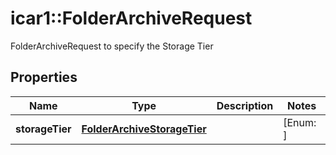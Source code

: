 # icar1::FolderArchiveRequest

FolderArchiveRequest to specify the Storage Tier

## Properties
Name | Type | Description | Notes
------------ | ------------- | ------------- | -------------
**storageTier** | [**FolderArchiveStorageTier**](FolderArchiveStorageTier.md) |  | [Enum: ] 


